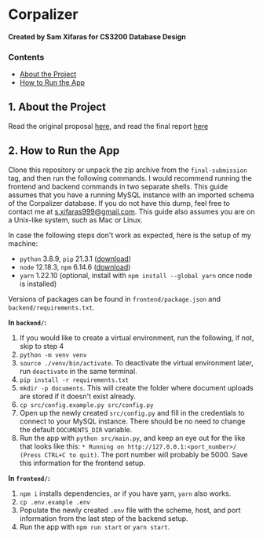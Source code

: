 # Corpalizer
#### Created by Sam Xifaras for CS3200 Database Design

### Contents
* [About the Project](#1-about-the-project)
* [How to Run the App](#2-how-to-run-the-app)

## 1. About the Project
Read the original proposal [here](link), and read the final report [here](link)

## 2. How to Run the App
Clone this repository or unpack the zip archive from the `final-submission` tag, and then run the following commands.
I would recommend running the frontend and backend commands in two separate shells.
This guide assumes that you have a running MySQL instance with an imported schema of the Corpalizer database. 
If you do not have this dump, feel free to contact me at [s.xifaras999@gmail.com](mailto:s.xifaras999@gmail.com).
This guide also assumes you are on a Unix-like system, such as Mac or Linux. 

In case the following steps don't work as expected, here is the setup of my machine:
* `python` 3.8.9, `pip` 21.3.1 ([download](https://www.python.org/downloads/))
* `node` 12.18.3, `npm` 6.14.6 ([download](https://nodejs.org/en/download/))
* `yarn` 1.22.10 (optional, install with `npm install --global yarn` once node is installed)

Versions of packages can be found in `frontend/package.json` and `backend/requirements.txt`.

**In `backend/`:**
1. If you would like to create a virtual environment, run the following, if not, skip to step 4
1. `python -m venv venv`
1. `source ./venv/bin/activate`. To deactivate the virtual environment later, run `deactivate` in the same terminal.
1. `pip install -r requirements.txt`
1. `mkdir -p documents`. This will create the folder where document uploads are stored if it doesn't exist already. 
1. `cp src/config.example.py src/config.py`
1. Open up the newly created `src/config.py` and fill in the credentials to connect to your MySQL instance. There should be no need to change the default `DOCUMENTS_DIR` variable.
1. Run the app with `python src/main.py`, and keep an eye out for the like that looks like this: `* Running on http://127.0.0.1:<port_number>/ (Press CTRL+C to quit)`. The port number will probably be 5000. Save this information for the frontend setup.

**In `frontend/`:**
1. `npm i` installs dependencies, or if you have yarn, `yarn` also works.
1. `cp .env.example .env`
1. Populate the newly created `.env` file with the scheme, host, and port information from the last step of the backend setup.
1. Run the app with `npm run start` or `yarn start`.

